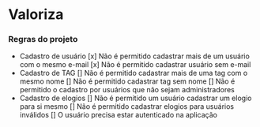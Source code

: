 # Valoriza

### Regras do projeto

- Cadastro de usuário
  [x] Não é permitido cadastrar mais de um usuário com o mesmo e-mail
  [x] Não é permitido cadastrar usuário sem e-mail
- Cadastro de TAG
  [] Não é permitido cadastrar mais de uma tag com o mesmo nome
  [] Não é permitido cadastrar tag sem nome
  [] Não é permitido o cadastro por usuários que não sejam administradores
- Cadastro de elogios
  [] Não é permitido um usuário cadastrar um elogio para si mesmo
  [] Não é permitido cadastrar elogios para usuários inválidos
  [] O usuário precisa estar autenticado na aplicação
